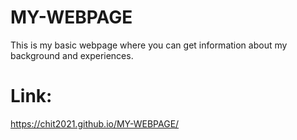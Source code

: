 # MY-WEBPAGE
This is my basic webpage where you can get information about my background and experiences.

# Link: 
https://chit2021.github.io/MY-WEBPAGE/
